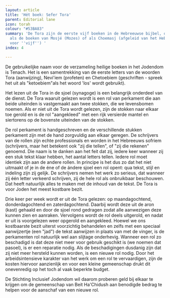```yaml
---
layout: article
title: 'Hét boek: Sefer Tora'
parent: Editorial lane
icon: torah
colour: "#53BA83"
summary: 'De Tora zijn de eerste vijf boeken in de Hebreeuwse bijbel, ook wel aangeduid
  als de boeken van Mosjé (Mozes) of als Choemasj (afgeleid van het Hebreeuwse woord
  voor ''vijf'') '
index: 4

---
```

De gebruikelijke naam voor de verzameling heilige boeken in het Jodendom is Tenach. Het is een samentrekking van de eerste letters van de woorden Tora (aanwijzing), Nevi'iem (profeten) en  Chetoebiem (geschriften - spreek het uit als "ketoebiem"als het woord 'los' wordt gebruikt).

Het lezen uit de Tora in de sjoel (synagoge) is een belangrijk onderdeel van de dienst. De Tora waaruit gelezen wordt is een rol van perkament die aan beide uiteinden is vastgemaakt aan twee stokken, die we levensbomen noemen. Als er niet uit de Tora wordt gelezen, zijn de stokken naar elkaar toe gerold en is de rol "aangekleed" met een rijk versierde mantel en siertorens op de bovenste uiteinden van de stokken.

De rol perkament is handgeschreven en de verschillende stukken perkament zijn met de hand zorgvuldig aan elkaar geregen. De schrijvers van de rollen zijn echte professionals en worden in het Hebreeuws sofriem (schrijvers, maar het betekent ook "zij die tellen", of "zij die rekenen" genoemd. Die naam is te danken aan het feit dat zij, iedere keer wanneer zij een stuk tekst klaar hebben, het aantal letters tellen. Iedere rol moet identiek zijn aan de andere rollen. In principe is het dus zo dat het niet uitmaakt of je in de éne of de ándere sjoel een rol opent: qua tekst, stijl en indeling zijn zij gelijk. De schrijvers nemen het werk zo serieus, dat wanneer zij één letter verkeerd schrijven, zij de hele rol als onbruikbaar beschouwen. Dat heeft natuurlijk alles te maken met de inhoud van de tekst. De Tora is voor Joden het meest kostbare bezit.

Drie keer per week wordt er uit de Tora gelezen: op maandagochtend, donderdagochtend en zaterdagochtend. Daarbij wordt deze uit de aron (kast) gehaald en door de sjoel rond gedragen zodat alle aanwezigen deze kunnen zien en aanraken. Vervolgens wordt de rol deels uitgerold, en nadat er uit is voorgelezen weer opgerold en aangekleed. Hoewel we ons kostbaarste bezit uiterst voorzichtig behandelen en zelfs met een speciaal aanwijzertje (een "jad") de tekst aanwijzen in plaats van met de vinger, is de perkamenten rol natuurlijk wel aan slijtage onderhevig. Wanneer een rol zo beschadigd is dat deze niet meer voor gebruik geschikt is (we noemen dat pasoel), is er een reparatie nodig. Als de beschadigingen dusdanig zijn dat zij niet meer hersteld kunnen worden, is een nieuwe rol nodig. Door het arbeidsintensieve karakter van het werk om een rol te vervaardigen, zijn de kosten hiervoor aanzienlijk en voor een kleine gemeenschap drukt dit onevenredig op het toch al vaak beperkte budget.

De Stichting Inclusief Jodendom wil daarom proberen geld bij elkaar te krijgen om de gemeenschap van Beit Ha'Chidush aan benodigde bedrag te helpen voor de aanschaf van een nieuwe rol. 